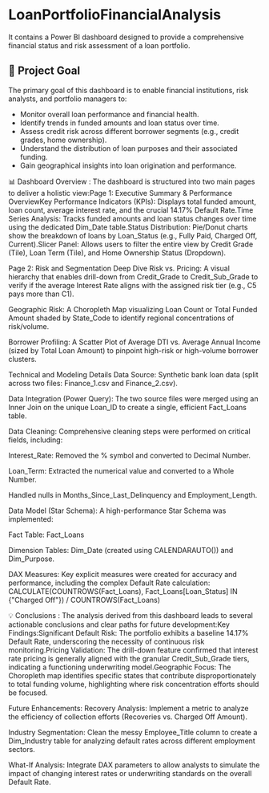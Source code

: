 # LoanPortfolioFinancialAnalysis
It contains a Power BI dashboard designed to provide a comprehensive financial status and risk assessment of a loan portfolio.
## 🎯 Project Goal

The primary goal of this dashboard is to enable financial institutions, risk analysts, and portfolio managers to:
* Monitor overall loan performance and financial health.
* Identify trends in funded amounts and loan status over time.
* Assess credit risk across different borrower segments (e.g., credit grades, home ownership).
* Understand the distribution of loan purposes and their associated funding.
* Gain geographical insights into loan origination and performance.

📊 Dashboard Overview : The dashboard is structured into two main pages to deliver a holistic view:Page 1: Executive Summary & Performance OverviewKey Performance Indicators (KPIs): Displays total funded amount, loan count, average interest rate, and the crucial $14.17\%$ Default Rate.Time Series Analysis: Tracks funded amounts and loan status changes over time using the dedicated Dim_Date table.Status Distribution: Pie/Donut charts show the breakdown of loans by Loan_Status (e.g., Fully Paid, Charged Off, Current).Slicer Panel: Allows users to filter the entire view by Credit Grade (Tile), Loan Term (Tile), and Home Ownership Status (Dropdown).

Page 2: Risk and Segmentation Deep Dive
Risk vs. Pricing: A visual hierarchy that enables drill-down from Credit_Grade to Credit_Sub_Grade to verify if the average Interest Rate aligns with the assigned risk tier (e.g., C5 pays more than C1).

Geographic Risk: A Choropleth Map visualizing Loan Count or Total Funded Amount shaded by State_Code to identify regional concentrations of risk/volume.

Borrower Profiling: A Scatter Plot of Average DTI vs. Average Annual Income (sized by Total Loan Amount) to pinpoint high-risk or high-volume borrower clusters.

Technical and Modeling Details
Data Source: Synthetic bank loan data (split across two files: Finance_1.csv and Finance_2.csv).

Data Integration (Power Query): The two source files were merged using an Inner Join on the unique Loan_ID to create a single, efficient Fact_Loans table.

Data Cleaning: Comprehensive cleaning steps were performed on critical fields, including:

Interest_Rate: Removed the % symbol and converted to Decimal Number.

Loan_Term: Extracted the numerical value and converted to a Whole Number.

Handled nulls in Months_Since_Last_Delinquency and Employment_Length.

Data Model (Star Schema): A high-performance Star Schema was implemented:

Fact Table: Fact_Loans

Dimension Tables: Dim_Date (created using CALENDARAUTO()) and Dim_Purpose.

DAX Measures: Key explicit measures were created for accuracy and performance, including the complex Default Rate calculation: CALCULATE(COUNTROWS(Fact_Loans), Fact_Loans[Loan_Status] IN {"Charged Off"}) / COUNTROWS(Fact_Loans)

💡 Conclusions : The analysis derived from this dashboard leads to several actionable conclusions and clear paths for future development:Key Findings:Significant Default Risk: The portfolio exhibits a baseline $14.17\%$ Default Rate, underscoring the necessity of continuous risk monitoring.Pricing Validation: The drill-down feature confirmed that interest rate pricing is generally aligned with the granular Credit_Sub_Grade tiers, indicating a functioning underwriting model.Geographic Focus: The Choropleth map identifies specific states that contribute disproportionately to total funding volume, highlighting where risk concentration efforts should be focused.

Future Enhancements:
Recovery Analysis: Implement a metric to analyze the efficiency of collection efforts (Recoveries vs. Charged Off Amount).

Industry Segmentation: Clean the messy Employee_Title column to create a Dim_Industry table for analyzing default rates across different employment sectors.

What-If Analysis: Integrate DAX parameters to allow analysts to simulate the impact of changing interest rates or underwriting standards on the overall Default Rate.
